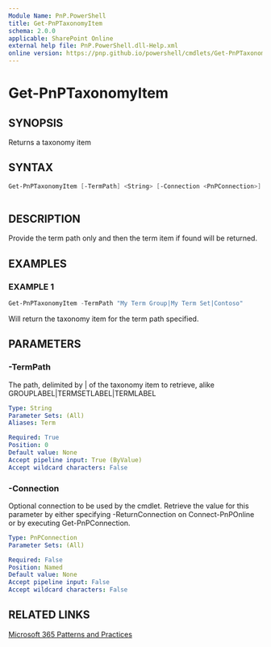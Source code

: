 ```yaml
---
Module Name: PnP.PowerShell
title: Get-PnPTaxonomyItem
schema: 2.0.0
applicable: SharePoint Online
external help file: PnP.PowerShell.dll-Help.xml
online version: https://pnp.github.io/powershell/cmdlets/Get-PnPTaxonomyItem.html
---
```

 
# Get-PnPTaxonomyItem

## SYNOPSIS
Returns a taxonomy item

## SYNTAX

```powershell
Get-PnPTaxonomyItem [-TermPath] <String> [-Connection <PnPConnection>]  
 
```

## DESCRIPTION
Provide the term path only and then the term item if found will be returned.


## EXAMPLES

### EXAMPLE 1
```powershell
Get-PnPTaxonomyItem -TermPath "My Term Group|My Term Set|Contoso"
```

Will return the taxonomy item for the term path specified.

## PARAMETERS

### -TermPath
The path, delimited by | of the taxonomy item to retrieve, alike GROUPLABEL|TERMSETLABEL|TERMLABEL

```yaml
Type: String
Parameter Sets: (All)
Aliases: Term

Required: True
Position: 0
Default value: None
Accept pipeline input: True (ByValue)
Accept wildcard characters: False
```
### -Connection
Optional connection to be used by the cmdlet. Retrieve the value for this parameter by either specifying -ReturnConnection on Connect-PnPOnline or by executing Get-PnPConnection.

```yaml
Type: PnPConnection
Parameter Sets: (All)

Required: False
Position: Named
Default value: None
Accept pipeline input: False
Accept wildcard characters: False
```

## RELATED LINKS

[Microsoft 365 Patterns and Practices](https://aka.ms/m365pnp)

